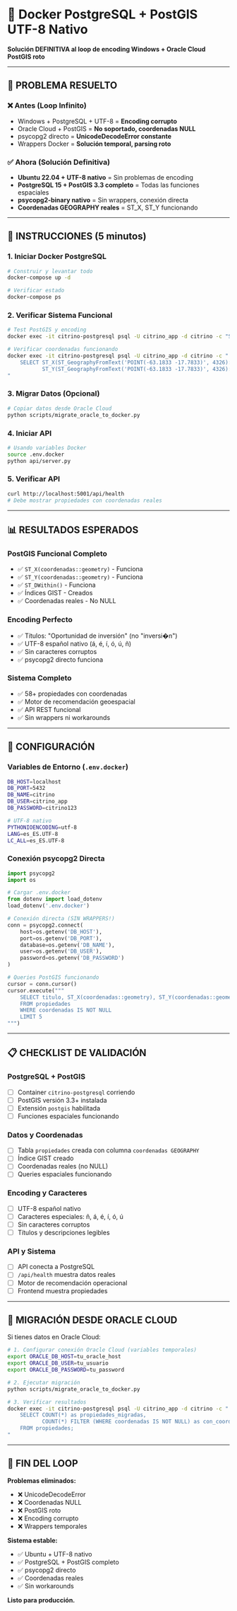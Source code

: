 # 🐳 Docker PostgreSQL + PostGIS UTF-8 Nativo

**Solución DEFINITIVA al loop de encoding Windows + Oracle Cloud PostGIS roto**

---

## 🎯 **PROBLEMA RESUELTO**

### ❌ **Antes (Loop Infinito)**
- Windows + PostgreSQL + UTF-8 = **Encoding corrupto**
- Oracle Cloud + PostGIS = **No soportado, coordenadas NULL**
- psycopg2 directo = **UnicodeDecodeError constante**
- Wrappers Docker = **Solución temporal, parsing roto**

### ✅ **Ahora (Solución Definitiva)**
- **Ubuntu 22.04 + UTF-8 nativo** = Sin problemas de encoding
- **PostgreSQL 15 + PostGIS 3.3 completo** = Todas las funciones espaciales
- **psycopg2-binary nativo** = Sin wrappers, conexión directa
- **Coordenadas GEOGRAPHY reales** = ST_X, ST_Y funcionando

---

## 🚀 **INSTRUCCIONES (5 minutos)**

### 1. **Iniciar Docker PostgreSQL**
```bash
# Construir y levantar todo
docker-compose up -d

# Verificar estado
docker-compose ps
```

### 2. **Verificar Sistema Funcional**
```bash
# Test PostGIS y encoding
docker exec -it citrino-postgresql psql -U citrino_app -d citrino -c "SELECT PostGIS_Version();"

# Verificar coordenadas funcionando
docker exec -it citrino-postgresql psql -U citrino_app -d citrino -c "
    SELECT ST_X(ST_GeographyFromText('POINT(-63.1833 -17.7833)', 4326)::geometry) as lng,
           ST_Y(ST_GeographyFromText('POINT(-63.1833 -17.7833)', 4326)::geometry) as lat;
"
```

### 3. **Migrar Datos (Opcional)**
```bash
# Copiar datos desde Oracle Cloud
python scripts/migrate_oracle_to_docker.py
```

### 4. **Iniciar API**
```bash
# Usando variables Docker
source .env.docker
python api/server.py
```

### 5. **Verificar API**
```bash
curl http://localhost:5001/api/health
# Debe mostrar propiedades con coordenadas reales
```

---

## 📊 **RESULTADOS ESPERADOS**

### **PostGIS Funcional Completo**
- ✅ `ST_X(coordenadas::geometry)` - Funciona
- ✅ `ST_Y(coordenadas::geometry)` - Funciona
- ✅ `ST_DWithin()` - Funciona
- ✅ Índices GIST - Creados
- ✅ Coordenadas reales - No NULL

### **Encoding Perfecto**
- ✅ Títulos: "Oportunidad de inversión" (no "inversi�n")
- ✅ UTF-8 español nativo (á, é, í, ó, ú, ñ)
- ✅ Sin caracteres corruptos
- ✅ psycopg2 directo funciona

### **Sistema Completo**
- ✅ 58+ propiedades con coordenadas
- ✅ Motor de recomendación geoespacial
- ✅ API REST funcional
- ✅ Sin wrappers ni workarounds

---

## 🔧 **CONFIGURACIÓN**

### **Variables de Entorno (`.env.docker`)**
```bash
DB_HOST=localhost
DB_PORT=5432
DB_NAME=citrino
DB_USER=citrino_app
DB_PASSWORD=citrino123

# UTF-8 nativo
PYTHONIOENCODING=utf-8
LANG=es_ES.UTF-8
LC_ALL=es_ES.UTF-8
```

### **Conexión psycopg2 Directa**
```python
import psycopg2
import os

# Cargar .env.docker
from dotenv import load_dotenv
load_dotenv('.env.docker')

# Conexión directa (SIN WRAPPERS!)
conn = psycopg2.connect(
    host=os.getenv('DB_HOST'),
    port=os.getenv('DB_PORT'),
    database=os.getenv('DB_NAME'),
    user=os.getenv('DB_USER'),
    password=os.getenv('DB_PASSWORD')
)

# Queries PostGIS funcionando
cursor = conn.cursor()
cursor.execute("""
    SELECT titulo, ST_X(coordenadas::geometry), ST_Y(coordenadas::geometry)
    FROM propiedades
    WHERE coordenadas IS NOT NULL
    LIMIT 5
""")
```

---

## 📋 **CHECKLIST DE VALIDACIÓN**

### **PostgreSQL + PostGIS**
- [ ] Container `citrino-postgresql` corriendo
- [ ] PostGIS versión 3.3+ instalada
- [ ] Extensión `postgis` habilitada
- [ ] Funciones espaciales funcionando

### **Datos y Coordenadas**
- [ ] Tabla `propiedades` creada con columna `coordenadas GEOGRAPHY`
- [ ] Índice GIST creado
- [ ] Coordenadas reales (no NULL)
- [ ] Queries espaciales funcionando

### **Encoding y Caracteres**
- [ ] UTF-8 español nativo
- [ ] Caracteres especiales: ñ, á, é, í, ó, ú
- [ ] Sin caracteres corruptos
- [ ] Títulos y descripciones legibles

### **API y Sistema**
- [ ] API conecta a PostgreSQL
- [ ] `/api/health` muestra datos reales
- [ ] Motor de recomendación operacional
- [ ] Frontend muestra propiedades

---

## 🔄 **MIGRACIÓN DESDE ORACLE CLOUD**

Si tienes datos en Oracle Cloud:

```bash
# 1. Configurar conexión Oracle Cloud (variables temporales)
export ORACLE_DB_HOST=tu_oracle_host
export ORACLE_DB_USER=tu_usuario
export ORACLE_DB_PASSWORD=tu_password

# 2. Ejecutar migración
python scripts/migrate_oracle_to_docker.py

# 3. Verificar resultados
docker exec -it citrino-postgresql psql -U citrino_app -d citrino -c "
    SELECT COUNT(*) as propiedades_migradas,
           COUNT(*) FILTER (WHERE coordenadas IS NOT NULL) as con_coordenadas
    FROM propiedades;
"
```

---

## 🎯 **FIN DEL LOOP**

**Problemas eliminados:**
- ❌ UnicodeDecodeError
- ❌ Coordenadas NULL
- ❌ PostGIS roto
- ❌ Encoding corrupto
- ❌ Wrappers temporales

**Sistema estable:**
- ✅ Ubuntu + UTF-8 nativo
- ✅ PostgreSQL + PostGIS completo
- ✅ psycopg2 directo
- ✅ Coordenadas reales
- ✅ Sin workarounds

**Listo para producción.**